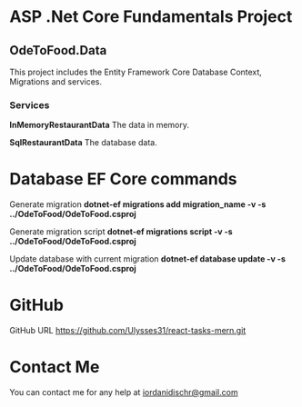 # ASP .Net Core Fundamentals Project

## OdeToFood.Data

<p>This project includes the Entity Framework Core Database Context, Migrations and services.</p>

### Services

<p><b>InMemoryRestaurantData</b> The data in memory.</p>
<p><b>SqlRestaurantData</b> The database data.</p>

# Database EF Core commands
Generate migration **dotnet-ef migrations add migration_name -v -s ../OdeToFood/OdeToFood.csproj**

Generate migration script **dotnet-ef migrations script -v -s ../OdeToFood/OdeToFood.csproj**

Update database with current migration **dotnet-ef database update -v -s ../OdeToFood/OdeToFood.csproj**

# GitHub

GitHub URL https://github.com/Ulysses31/react-tasks-mern.git

# Contact Me

You can contact me for any help at <a href="mailto:iordanidischr@gmail.com">iordanidischr@gmail.com</a>

